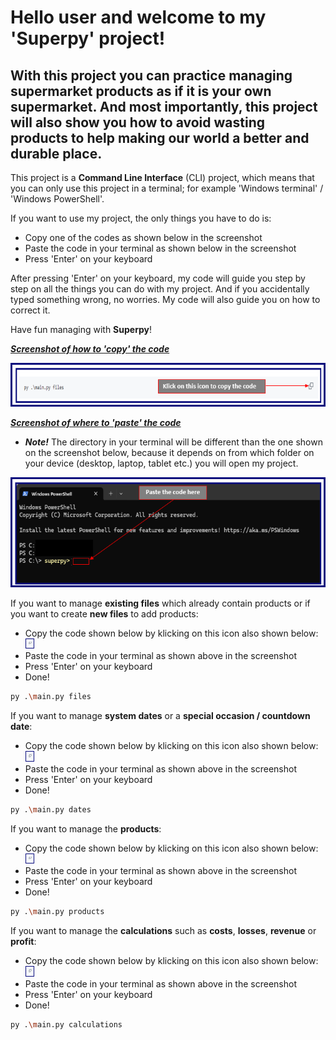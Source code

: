 # Hello user and welcome to my 'Superpy' project!

## With this project you can practice managing supermarket products as if it is your own supermarket. And most importantly, this project will also show you how to avoid wasting products to help making our world a better and durable place.



This project is a **Command Line Interface** (CLI) project, which means that you can only use this project in a terminal; for example 'Windows terminal' / 'Windows PowerShell'.

If you want to use my project, the only things you have to do is:

* Copy one of the codes as shown below in the screenshot
* Paste the code in your terminal as shown below in the screenshot
* Press 'Enter' on your keyboard


After pressing 'Enter' on your keyboard, my code will guide you step by step on all the things you can do with my project. And if you accidentally typed something wrong, no worries. My code will also guide you on how to correct it.

Have fun managing with **Superpy**!



***<ins>Screenshot of how to 'copy' the code</ins>***

![Screenshot of how to copy the code](image.png)



***<ins>Screenshot of where to 'paste' the code</ins>***
* ***Note!*** The directory in your terminal will be different than the one shown on the screenshot below, because it depends on from which folder on your device (desktop, laptop, tablet etc.) you will open my project.

![Screenshot of where to paste the code](image-1.png)



If you want to manage **existing files** which already contain products or if you want to create **new files** to add products:
* Copy the code shown below by klicking on this icon also shown below: <img src="/superpy/image-2.png" alt="copy icon" width="3%" height="3%">
* Paste the code in your terminal as shown above in the screenshot
* Press 'Enter' on your keyboard
* Done!


```sh
py .\main.py files
```



If you want to manage **system dates** or a **special occasion / countdown date**:
* Copy the code shown below by klicking on this icon also shown below: <img src="/superpy/image-2.png" alt="copy icon" width="3%" height="3%">
* Paste the code in your terminal as shown above in the screenshot
* Press 'Enter' on your keyboard
* Done!

```sh
py .\main.py dates
```



If you want to manage the **products**:
* Copy the code shown below by klicking on this icon also shown below: <img src="/superpy/image-2.png" alt="copy icon" width="3%" height="3%">
* Paste the code in your terminal as shown above in the screenshot
* Press 'Enter' on your keyboard
* Done!

```sh
py .\main.py products
```



If you want to manage the **calculations** such as **costs**, **losses**, **revenue** or **profit**:
* Copy the code shown below by klicking on this icon also shown below: <img src="/superpy/image-2.png" alt="copy icon" width="3%" height="3%">
* Paste the code in your terminal as shown above in the screenshot
* Press 'Enter' on your keyboard
* Done!

```sh
py .\main.py calculations
```
